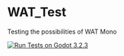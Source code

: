 # WAT_Test

Testing the possibilities of WAT Mono

[![  Run Tests on Godot 3.2.3  ](https://github.com/Kersoph/WAT_Test/actions/workflows/RunTests.yml/badge.svg)](https://github.com/Kersoph/WAT_Test/actions/workflows/RunTests.yml)
